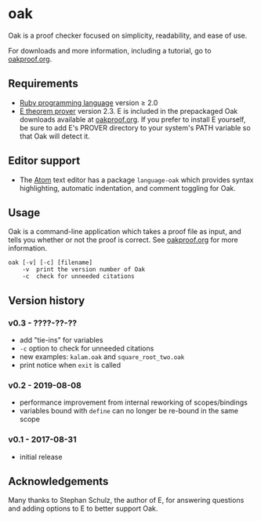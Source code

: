 # oak

Oak is a proof checker focused on simplicity, readability, and ease of use.

For downloads and more information, including a tutorial, go to [oakproof.org](http://oakproof.org/).

## Requirements

  * [Ruby programming language](http://ruby-lang.org/) version ≥ 2.0
  * [E theorem prover](http://eprover.org/) version 2.3.  E is included in the prepackaged Oak downloads available at [oakproof.org](http://oakproof.org/).  If you prefer to install E yourself, be sure to add E's PROVER directory to your system's PATH variable so that Oak will detect it.

## Editor support

  * The [Atom](https://atom.io/) text editor has a package `language-oak` which provides syntax highlighting, automatic indentation, and comment toggling for Oak.

## Usage

Oak is a command-line application which takes a proof file as input, and tells you whether or not the proof is correct.  See [oakproof.org](http://oakproof.org) for more information.

```
oak [-v] [-c] [filename]
    -v  print the version number of Oak
    -c  check for unneeded citations
```

## Version history

### v0.3 - ????-??-??
* add "tie-ins" for variables
* `-c` option to check for unneeded citations
* new examples: `kalam.oak` and `square_root_two.oak`
* print notice when `exit` is called

### v0.2 - 2019-08-08
* performance improvement from internal reworking of scopes/bindings
* variables bound with `define` can no longer be re-bound in the same scope

### v0.1 - 2017-08-31
* initial release

## Acknowledgements

Many thanks to Stephan Schulz, the author of E, for answering questions and adding options to E to better support Oak.